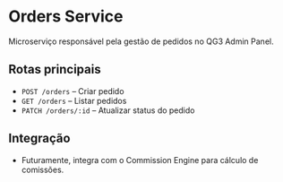 # Orders Service

Microserviço responsável pela gestão de pedidos no QG3 Admin Panel.

## Rotas principais
- `POST /orders` – Criar pedido
- `GET /orders` – Listar pedidos
- `PATCH /orders/:id` – Atualizar status do pedido

## Integração
- Futuramente, integra com o Commission Engine para cálculo de comissões. 